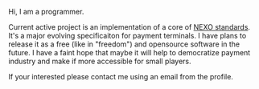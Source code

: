 Hi, I am a programmer.

Current active project is an implementation of a core of
[NEXO standards](https://www.nexo-standards.org/). It's a major evolving
specificaiton for payment terminals. I have plans to release it as a
free (like in "freedom") and opensource software in the future. I have a
faint hope that maybe it will help to democratize payment industry and make
if more accessible for small players.

If your interested please contact me using an email from the profile.
